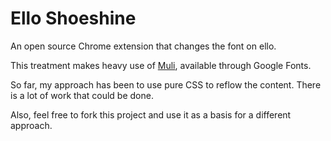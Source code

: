 Ello Shoeshine
===================

An open source Chrome extension that changes the font on ello.




This treatment makes heavy use of [Muli](http://www.google.com/fonts/specimen/Muli), available through Google Fonts. 


So far, my approach has been to use pure CSS to reflow the content. There is a lot of work that could be done. 
 
 Also, feel free to fork this project and use it as a basis for a different approach. 
 
